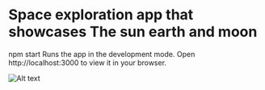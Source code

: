 # Space exploration app that showcases The sun earth and moon

npm start
Runs the app in the development mode.
Open http://localhost:3000 to view it in your browser.


<img
  src="app-screenshot.png"
  alt="Alt text"
  title="Space explorer dashboard"
  style="display: inline-block; margin: 0 auto; max-width: 80%"/>
